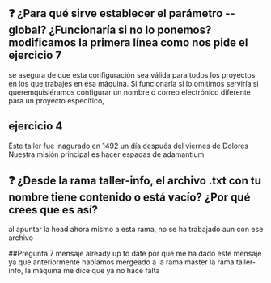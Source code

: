 ## ❓ ¿Para qué sirve establecer el parámetro --global? ¿Funcionaría si no lo ponemos? modificamos la primera línea como nos pide el ejercicio 7
se asegura de que esta configuración sea válida para todos los proyectos en los que trabajes en esa máquina.
Si funcionaría si lo omitimos serviría si queremquisiéramos  configurar un nombre o correo electrónico diferente para un proyecto específico,

## ejercicio 4
Este taller fue inagurado en 1492 un día después del viernes de Dolores
Nuestra misión principal es hacer espadas de adamantium

## ❓ ¿Desde la rama taller-info, el archivo .txt con tu nombre tiene contenido o está vacío? ¿Por qué crees que es así?
al apuntar la head ahora mismo a esta rama, no se ha trabajado aun con ese archivo

##Pregunta 7  mensaje already up to date por qué me ha dado este mensaje
ya que anteriormente habíamos mergeado a la rama master la rama taller-info, la máquina me dice que ya no hace falta